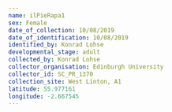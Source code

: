 ```yaml
---
name: ilPieRapa1
sex: Female
date_of_collection: 10/08/2019
date_of_identification: 10/08/2019
identified_by: Konrad Lohse
developmental_stage: adult
collected_by: Konrad Lohse
collector_organisation: Edinburgh University
collector_id: SC_PR_1370
collection_site: West Linton, A1
latitude: 55.977161
longitude: -2.667545
---
```


